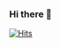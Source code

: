 ### Hi there 👋
[![Hits](https://hits.seeyoufarm.com/api/count/incr/badge.svg?url=https%3A%2F%2Fgithub.com%2FJiHyeonBeak%2FJiHyeonBeak&count_bg=%233486EB&title_bg=%23649ACF&icon=&icon_color=%23E7E7E7&title=hits&edge_flat=false)](https://hits.seeyoufarm.com)


<!--
**JiHyeonBeak/JiHyeonBeak** is a ✨ _special_ ✨ repository because its `README.md` (this file) appears on your GitHub profile.

Here are some ideas to get you started:

- 🔭 I’m currently working on ...
- 🌱 I’m currently learning ...
- 👯 I’m looking to collaborate on ...
- 🤔 I’m looking for help with ...
- 💬 Ask me about ...
- 📫 How to reach me: ...
- 😄 Pronouns: ...
- ⚡ Fun fact: ...
-->
